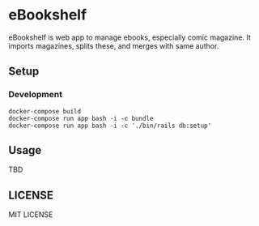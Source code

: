 # eBookshelf

eBookshelf is web app to manage ebooks, especially comic magazine. It imports magazines, splits these, and merges with same author.

## Setup

### Development

```
docker-compose build
docker-compose run app bash -i -c bundle
docker-compose run app bash -i -c './bin/rails db:setup'
```

## Usage
TBD

## LICENSE
MIT LICENSE
